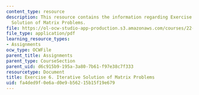```yaml
---
content_type: resource
description: This resource contains the information regarding Exercise 6. Iterative
  Solution of Matrix Problems.
file: https://ol-ocw-studio-app-production.s3.amazonaws.com/courses/22-15-essential-numerical-methods-fall-2014/fa4ded9f0e6ad0e9b56215b15f19e679_MIT22_15F14_ex06.pdf
file_type: application/pdf
learning_resource_types:
- Assignments
ocw_type: OCWFile
parent_title: Assignments
parent_type: CourseSection
parent_uid: d6c915b9-195a-3a80-7b61-f97e38c7f333
resourcetype: Document
title: Exercise 6. Iterative Solution of Matrix Problems
uid: fa4ded9f-0e6a-d0e9-b562-15b15f19e679
---
```

